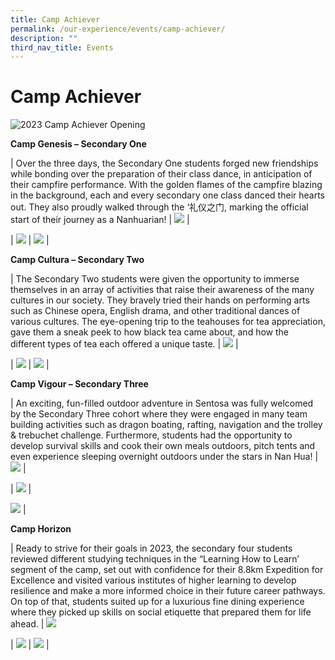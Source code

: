 ```yaml
---
title: Camp Achiever
permalink: /our-experience/events/camp-achiever/
description: ""
third_nav_title: Events
---
```

# Camp Achiever
![2023 Camp Achiever Opening ](/images/camp%201.jpg)

**Camp Genesis – Secondary One**

| Over the three days, the Secondary One students forged new friendships while bonding over the preparation of their class dance, in anticipation of their campfire performance. With the golden flames of the campfire blazing in the background, each and every secondary one class danced their hearts out. They also proudly walked through the ‘礼仪之门, marking the official start of their journey as a Nanhuarian! | ![](/images/2023%20camp%20genesis%20campfire%20performance.jpg) |


| ![](/images/2023%20camp%203.jpg) | ![](/images/2023%20camp%20genesis%204.jpg) |

**Camp Cultura – Secondary Two**

| The Secondary Two students were given the opportunity to immerse themselves in an array of activities that raise their awareness of the many cultures in our society. They bravely tried their hands on performing arts such as Chinese opera, English drama, and other traditional dances of various cultures. The eye-opening trip to the teahouses for tea appreciation, gave them a sneak peek to how black tea came about, and how the different types of tea each offered a unique taste. | ![](/images/2023%20camp%20cultura%20hpv.jpg) |

| ![](/images/2023%20camp%20cultura%20dance.jpg) | ![](/images/2023%20camp%20cultura%20tea%20appreciation.jpg) |

**Camp Vigour – Secondary Three**

| An exciting, fun-filled outdoor adventure in Sentosa was fully welcomed by the Secondary Three cohort where they were engaged in many team building activities such as dragon boating, rafting, navigation and the trolley & trebuchet challenge. Furthermore, students had the opportunity to develop survival skills and cook their own meals outdoors, pitch tents and even experience sleeping overnight outdoors under the stars in Nan Hua! | ![](/images/2023%20camp%20vigour%20beach.jpg) |

| ![](/images/camp%2013.jpg) | 

![](/images/2023%20camp%20vigour%20tent.jpg) |

**Camp Horizon**

| Ready to strive for their goals in 2023, the secondary four students reviewed different studying techniques in the “Learning How to Learn’ segment of the camp, set out with confidence for their 8.8km Expedition for Excellence and visited various institutes of higher learning to develop resilience and make a more informed choice in their future career pathways. On top of that, students suited up for a luxurious fine dining experience where they picked up skills on social etiquette that prepared them for life ahead. | ![](/images/2023%20camp%20horizon%20exped.jpg)

| ![](/images/2023%20camp%20horizon%20visit%20to%20IHL.jpg) | ![](/images/2023%20camp%20horizon%20fine%20dining.jpg) | 